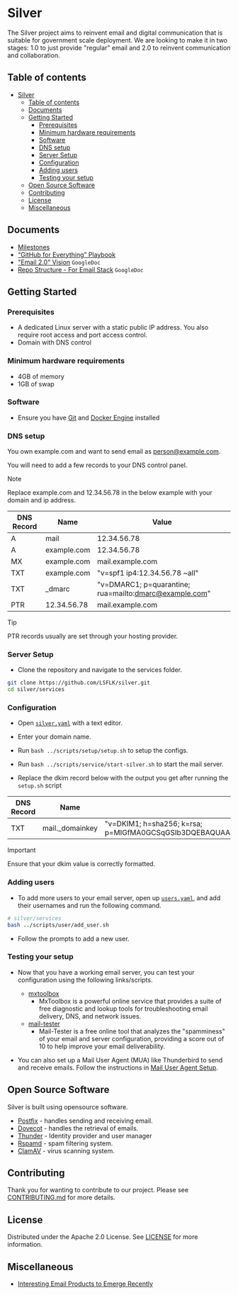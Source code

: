 # Silver
The Silver project aims to reinvent email and digital communication that is suitable for government scale deployment. We are looking to make it in two stages: 1.0 to just provide "regular" email and 2.0 to reinvent communication and collaboration.

## Table of contents
- [Silver](#silver)
  - [Table of contents](#table-of-contents)
  - [Documents](#documents)
  - [Getting Started](#getting-started)
    - [Prerequisites](#prerequisites)
    - [Minimum hardware requirements](#minimum-hardware-requirements)
    - [Software](#software)
    - [DNS setup](#dns-setup)
    - [Server Setup](#server-setup)
    - [Configuration](#configuration)
    - [Adding users](#adding-users)
    - [Testing your setup](#testing-your-setup)
  - [Open Source Software](#open-source-software)
  - [Contributing](#contributing)
  - [License](#license)
  - [Miscellaneous](#miscellaneous)

## Documents
- [Milestones](docs/Milestones-M1.md)
- [“GitHub for Everything” Playbook](docs/GitHub-For-Everything.md)
- ["Email 2.0" Vision](https://docs.google.com/document/d/1UhHqHrKbZYFzUngQCGakBcmqluxVOoHgMthrG8ySJ88/) `GoogleDoc`
- [Repo Structure - For Email Stack](https://docs.google.com/document/d/1iRFtq-M2M4U8a_87zbNJb7XHrJsIFGZJKfUYu1rlUHY) `GoogleDoc`

## Getting Started
### Prerequisites
- A dedicated Linux server with a static public IP address. You also require root access and port access control.
- Domain with DNS control

### Minimum hardware requirements
- 4GB of memory
- 1GB of swap

### Software 
- Ensure you have [Git](https://git-scm.com/downloads/linux) and [Docker Engine](https://docs.docker.com/engine/install/) installed
  
### DNS setup
You own <a>example.com</a> and want to send email as person@example.com.

You will need to add a few records to your DNS control panel.

> [!Note]
> Replace example.com and 12.34.56.78 in the below example with your domain and ip address.

| DNS Record | Name        | Value                                                  |
| ---------- | ----------- | ------------------------------------------------------ |
| A          | mail        | 12.34.56.78                                            |
| A          | example.com | 12.34.56.78                                            |
| MX         | example.com | mail.example.com                                       |
| TXT        | example.com | "v=spf1 ip4:12.34.56.78 ~all"                          |
| TXT        | _dmarc      | "v=DMARC1; p=quarantine; rua=mailto:dmarc@example.com" |
| PTR        | 12.34.56.78 | mail.example.com                                       |

> [!Tip]
> PTR records usually are set through your hosting provider. 

### Server Setup
-  Clone the repository and navigate to the services folder.

```bash
git clone https://github.com/LSFLK/silver.git
cd silver/services
```

### Configuration
- Open [`silver.yaml`](https://github.com/LSFLK/silver/blob/main/conf/silver.yaml) with a text editor.

- Enter your domain name.

- Run `bash ../scripts/setup/setup.sh` to setup the configs.

- Run `bash ../scripts/service/start-silver.sh` to start the mail server.

- Replace the dkim record below with the output you get after running the `setup.sh` script

| DNS Record | Name            | Value                                                                                                                                                                                                                                                  |
| ---------- | --------------- | ------------------------------------------------------------------------------------------------------------------------------------------------------------------------------------------------------------------------------------------------------ |
| TXT        | mail._domainkey | "v=DKIM1; h=sha256; k=rsa; p=MIGfMA0GCSqGSIb3DQEBAQUAA4GNADCBiQKBgQDYZd3CAas0+81zf13cvtO6o0+rlGx8ZobYQXRR9W8qcJOeO1SiQGx8F4/DjZE1ggujOaY1bkt8OnUg7vG7/bk5PNe05EHJrg344krodqCJrVI74ZzEB77Z1As395KX6/XqbQxBepQ8D5+RpGFOHitI443G/ZWgZ6BRyaaE6t3u0QIDAQAB" |

> [!Important] 
> Ensure that your dkim value is correctly formatted.

### Adding users

- To add more users to your email server, open up [`users.yaml`](https://github.com/LSFLK/silver/blob/main/conf/users.yaml), and add their usernames and run the following command.

```bash
# silver/services
bash ../scripts/user/add_user.sh
```
- Follow the prompts to add a new user.

### Testing your setup
- Now that you have a working email server, you can test your configuration using the following links/scripts.

  - [mxtoolbox](https://mxtoolbox.com/SuperTool.aspx)
    - MxToolbox is a powerful online service that provides a suite of free diagnostic and lookup tools for troubleshooting email delivery, DNS, and network issues.
  - [mail-tester](https://www.mail-tester.com/)
    - Mail-Tester is a free online tool that analyzes the "spamminess" of your email and server configuration, providing a score out of 10 to help improve your email deliverability.
  

- You can also set up a Mail User Agent (MUA) like Thunderbird to send and receive emails. Follow the instructions in [Mail User Agent Setup](docs/Mail-User-Agent-Setup.md).

## Open Source Software

Silver is built using opensource software. 

- [Postfix](https://www.postfix.org/) - handles sending and receiving email.
- [Dovecot](https://doc.dovecot.org/2.3/) - handles the retrieval of emails.
- [Thunder](https://github.com/asgardeo/thunder) - Identity provider and user manager
- [Rspamd](https://rspamd.com/) - spam filtering system.
- [ClamAV](https://docs.clamav.net/Introduction.html) -  virus scanning system.

## Contributing

Thank you for wanting to contribute to our project. Please see [CONTRIBUTING.md](https://github.com/LSFLK/silver/blob/main/docs/CONTRIBUTING.md) for more details.

## License 

Distributed under the Apache 2.0 License. See [LICENSE](https://github.com/LSFLK/silver/blob/main/LICENSE) for more information.

## Miscellaneous

- [Interesting Email Products to Emerge Recently](docs/New-Email-Products.md)
